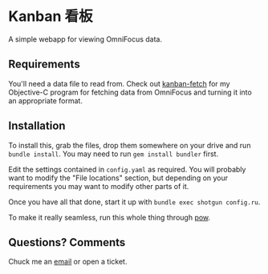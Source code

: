 # Kanban 看板

A simple webapp for viewing OmniFocus data.

## Requirements

You'll need a data file to read from. Check out [kanban-fetch](https://github.com/jyruzicka/kanban-fetch) for my Objective-C program for fetching data from OmniFocus and turning it into an appropriate format.

## Installation

To install this, grab the files, drop them somewhere on your drive and run `bundle install`. You may need to run `gem install bundler` first.

Edit the settings contained in `config.yaml` as required. You will probably want to modify the "File locations" section, but depending on your requirements you may want to modify other parts of it.

Once you have all that done, start it up with `bundle exec shotgun config.ru`.

To make it really seamless, run this whole thing through [pow](http://pow.cx/).

## Questions? Comments

Chuck me an [email](mailto:jan@1klb.com) or open a ticket.